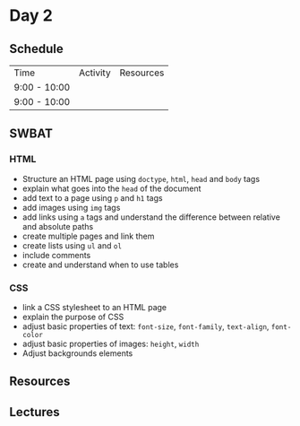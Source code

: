 # Day 2

## Schedule

<table>
    <tr>
        <td>Time</td>
        <td>Activity</td>
        <td>Resources</td>
    </tr>
    <tr>
        <td>9:00 - 10:00</td>
        <td> </td>
        <td>
        </td>
    </tr>
    <tr>
        <td>9:00 - 10:00</td>
        <td> </td>
        <td>
        </td>
    </tr>
</table>

## SWBAT

### HTML

  * Structure an HTML page using `doctype`, `html`, `head` and `body` tags
  * explain what goes into the `head` of the document
  * add text to a page using `p` and `h1` tags
  * add images using `img` tags
  * add links using `a` tags and understand the difference between relative and absolute paths
  * create multiple pages and link them
  * create lists using `ul` and `ol`
  * include comments
  * create and understand when to use tables

### CSS

  * link a CSS stylesheet to an HTML page
  * explain the purpose of CSS
  * adjust basic properties of text: `font-size`, `font-family`, `text-align`, `font-color`
  * adjust basic properties of images: `height`, `width`
  * Adjust backgrounds elements

## Resources

## Lectures
